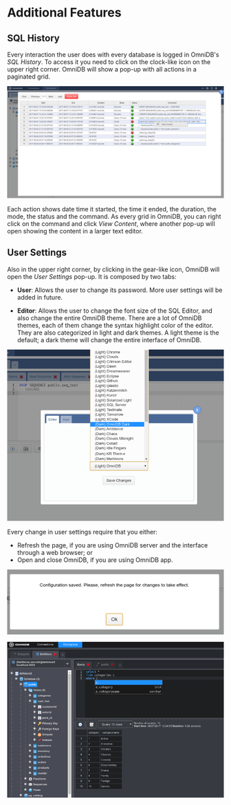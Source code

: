 # Additional Features

## SQL History

Every interaction the user does with every database is logged in OmniDB's *SQL
History*. To access it you need to click on the clock-like icon on the upper
right corner. OmniDB will show a pop-up with all actions in a paginated grid.

![](https://raw.githubusercontent.com/OmniDB/doc/master/img/image_063.png)

Each action shows date time it started, the time it ended, the duration, the
mode, the status and the command. As every grid in OmniDB, you can right click
on the command and click *View Content*, where another pop-up will open showing
the content in a larger text editor.

## User Settings

Also in the upper right corner, by clicking in the gear-like icon, OmniDB will
open the *User Settings* pop-up. It is composed by two tabs:

- **User**: Allows the user to change its password. More user settings will be
added in future.

- **Editor**: Allows the user to change the font size of the SQL Editor, and
also change the entire OmniDB theme. There are a lot of OmniDB themes, each of
them change the syntax highlight color of the editor. They are also categorized
in light and dark themes. A light theme is the default; a dark theme will change
the entire interface of OmniDB.

![](https://raw.githubusercontent.com/OmniDB/doc/master/img/image_064.png)

Every change in user settings require that you either:

- Refresh the page, if you are using OmniDB server and the interface through a
web browser; or
- Open and close OmniDB, if you are using OmniDB app.

![](https://raw.githubusercontent.com/OmniDB/doc/master/img/image_065.png)

![](https://raw.githubusercontent.com/OmniDB/doc/master/img/image_066.png)

